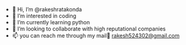 - 👋 Hi, I’m @rakeshratakonda
- 👀 I’m interested in coding 
- 🌱 I’m currently learning python 
- 💞️ I’m looking to collaborate with high reputational companies 
- 📫 you can reach me through my mail💌 rakesh524302@gmail.com

<!---
rakeshratakonda/rakeshratakonda is a ✨ special ✨ repository because its `README.md` (this file) appears on your GitHub profile.
You can click the Preview link to take a look at your changes.
--->
